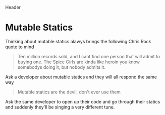 Header

Mutable Statics
=========

Thinking about mutable statics alawys brings the following Chris Rock quote to mind 

> Ten million records sold, and I cant find one person that will admit to buying one. The Spice Girls are kinda like heroin you know somebodys doing it, but nobody admits it.

Ask a developer about mutable statics and they will all respond the same way

> Mutable statics are the devil, don't ever use them

Ask the same developer to open up their code and go through their statics and suddenly they'll be singing a very different tune.  
